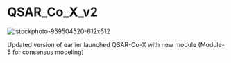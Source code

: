 # QSAR_Co_X_v2

![istockphoto-959504520-612x612](https://github.com/ncordeirfcup/QSAR_Co_X_v2/assets/68471523/9c85a76d-c139-47ad-b5e6-ccf66d0e1395)

Updated version of earlier launched QSAR-Co-X with new module (Module-5 for consensus modeling)
